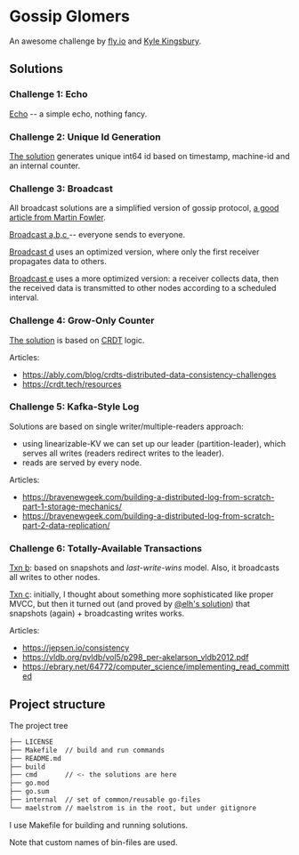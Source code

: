 # Gossip Glomers
 
An awesome challenge by [fly.io](https://fly.io/blog/gossip-glomers/)
and [Kyle Kingsbury](https://aphyr.com/).

## Solutions

### Challenge 1: Echo

[Echo](cmd/echo.go) -- a simple echo, nothing fancy.

### Challenge 2: Unique Id Generation

[The solution](cmd/unique_ids.go) generates unique int64 id based on timestamp, 
machine-id and an internal counter.

### Challenge 3: Broadcast

All broadcast solutions are a simplified version of gossip protocol,
[a good article from Martin Fowler](https://martinfowler.com/articles/patterns-of-distributed-systems/gossip-dissemination.html).

[Broadcast a,b,c ](cmd/broadcast.go) -- everyone sends to everyone.

[Broadcast d](cmd/broadcast_d.go) uses an optimized version, 
where only the first receiver propagates data to others.

[Broadcast e](cmd/broadcast_d.go) uses a more optimized version: a receiver collects data,
then the received data is transmitted to other nodes according to a scheduled interval.

### Challenge 4: Grow-Only Counter

[The solution](cmd/counter.go) is based on
[CRDT](https://en.wikipedia.org/wiki/Conflict-free_replicated_data_type) 
logic.

Articles:
- https://ably.com/blog/crdts-distributed-data-consistency-challenges
- https://crdt.tech/resources

### Challenge 5: Kafka-Style Log

Solutions are based on single writer/multiple-readers approach:
- using linearizable-KV we can set up our leader (partition-leader), which serves all writes (readers redirect writes to the leader).
- reads are served by every node.

Articles:
- https://bravenewgeek.com/building-a-distributed-log-from-scratch-part-1-storage-mechanics/
- https://bravenewgeek.com/building-a-distributed-log-from-scratch-part-2-data-replication/

### Challenge 6: Totally-Available Transactions

[Txn b](cmd/txn_b.go): based on snapshots and _last-write-wins_ model. 
Also, it broadcasts all writes to other nodes.

[Txn c](cmd/txn_c.go): initially, I thought about something more sophisticated like proper MVCC, 
but then it turned out (and proved by [@elh's solution](https://github.com/elh/gossip-glomers)) 
that snapshots (again) + broadcasting writes works.

Articles:
- https://jepsen.io/consistency
- https://vldb.org/pvldb/vol5/p298_per-akelarson_vldb2012.pdf
- https://ebrary.net/64772/computer_science/implementing_read_committed

## Project structure

The project tree

```bash
├── LICENSE
├── Makefile  // build and run commands 
├── README.md
├── build
├── cmd       // <- the solutions are here
├── go.mod
├── go.sum
├── internal  // set of common/reusable go-files
└── maelstrom // maelstrom is in the root, but under gitignore
```

I use Makefile for building and running solutions.

Note that custom names of bin-files are used.
